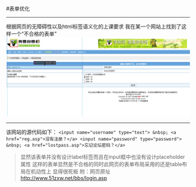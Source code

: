 #表单优化
***
根据网页的无障碍性以及html标签语义化的上课要求
我在某一个网站上找到了这样一个“不合格的表单”
<img src="image/improve.png">
***
该网站的源代码如下：
`<input name="username" type="text"> &nbsp; <a href="reg.asp">没有注册？</a>
<input name="password" type="password"> &nbsp; <a href="lostpass.asp">忘记论坛密码？</a>`
>显然该表单并没有设计label标签而且在input框中也没有设计placeholder属性
这样的表单显然是不合格的同时此网页的表单布局采用的还是table布局在机动性上
显得很死板
> 附：网页原址<a>http://www.51zxw.net/bbs/login.asp